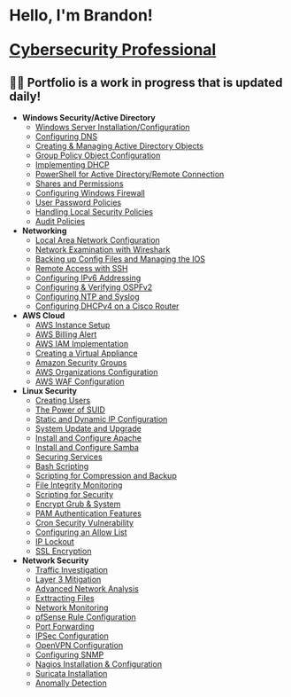 <h1>Hello, I'm Brandon! 
  
  
  <a href="https://www.linkedin.com/in/brandon-kinal-463a8b219/">Cybersecurity Professional</a>
<h2>👨‍💻 Portfolio is a work in progress that is updated daily!</h2>

- <b>Windows Security/Active Directory</b>
  - [Windows Server Installation/Configuration](https://github.com/bekinal/Windows-Server-Installation-Configuration/blob/main/README.md)
  - [Configuring DNS](https://github.com/bekinal/Configuring-DNS/blob/main/README.md)
  - [Creating & Managing Active Directory Objects](https://github.com/bekinal/Creating-and-Managing-AD-Objects/blob/main/README.md)
  - [Group Policy Object Configuration](https://github.com/bekinal/Group-Policy-Object-Configuration/blob/main/README.md)
  - [Implementing DHCP](https://github.com/bekinal/Implementing-DHCP/blob/main/README.md)
  - [PowerShell for Active Directory/Remote Connection](https://github.com/bekinal/PowerShell-for-Active-Directory/blob/main/README.md)
  - [Shares and Permissions](https://github.com/bekinal/Shares-and-Permissions/blob/main/README.md)
  - [Configuring Windows Firewall](https://github.com/bekinal/Configuring-Windows-Firewall/blob/main/README.md)
  - [User Password Policies](https://github.com/bekinal/User-Password-Policies)
  - [Handling Local Security Policies](https://github.com/bekinal/User-Password-Policies/blob/main/README.md)
  - [Audit Policies](https://github.com/bekinal/Audit-Policies)
- <b>Networking</b>
  - [Local Area Network Configuration](https://github.com/bekinal/Local-Area-Network-Configuration/blob/main/README.md)
  - [Network Examination with Wireshark](https://github.com/bekinal/Network-Examination-with-Wireshark/blob/main/README.md)
  - [Backing up Config Files and Managing the IOS](https://github.com/bekinal/Backing-Up-Config-Files-and-Managing-the-IOS/blob/main/README.md)
  - [Remote Access with SSH](https://github.com/bekinal/Remote-Access-with-SSH/blob/main/README.md)
  - [Configuring IPv6 Addressing](https://github.com/bekinal/Configuring-IPv6-Addressing-/blob/main/README.md)
  - [Configuring & Verifying OSPFv2](https://github.com/bekinal/Configuring-and-Verifying-OSPFv2/blob/main/README.md)
  - [Configuring NTP and Syslog](https://github.com/bekinal/Configuring-NTP-and-Syslog/blob/main/README.md)
  - [Configuring DHCPv4 on a Cisco Router](https://github.com/bekinal/Configuring-DHCPv4-on-a-Cisco-Router/blob/main/README.md)
- <b>AWS Cloud</b>
  - [AWS Instance Setup](https://github.com/bekinal/AWS-Instance-Setup/blob/main/README.md)
  - [AWS Billing Alert](https://github.com/bekinal/AWS-Billing-Alert/blob/main/README.md)
  - [AWS IAM Implementation](https://github.com/bekinal/AWS-IAM-Implementation/blob/main/README.md)
  - [Creating a Virtual Appliance](https://github.com/bekinal/Creating-a-Virtual-Appliance/blob/main/README.md)
  - [Amazon Security Groups](https://github.com/bekinal/Amazon-Security-Groups/blob/main/README.md)
  - [AWS Organizations Configuration](https://github.com/bekinal/AWS-Organizations-Configuration/blob/main/README.md)
  - [AWS WAF Configuration](https://github.com/bekinal/AWS-WAF-Configuration/blob/main/README.md)
- <b>Linux Security</b>
  - [Creating Users](https://github.com/bekinal/Creating-Users/blob/main/README.md)
  - [The Power of SUID](https://github.com/bekinal/The-Power-of-SUID/blob/main/README.md)
  - [Static and Dynamic IP Configuration](https://github.com/bekinal/Static-and-Dynamic-IP-Configuration/blob/main/README.md)
  - [System Update and Upgrade](https://github.com/bekinal/System-Update-and-Upgrade/blob/main/README.md)
  - [Install and Configure Apache](https://github.com/bekinal/Install-and-Configure-Apache/blob/main/README.md)
  - [Install and Configure Samba](https://github.com/bekinal/Install-and-Configure-Samba/blob/main/README.md)
  - [Securing Services](https://github.com/bekinal/Securing-Services/blob/main/README.md)
  - [Bash Scripting](https://github.com/bekinal/Bash-Scripting)
  - [Scripting for Compression and Backup](https://github.com/bekinal/Scripting-for-Compression-and-Backup)
  - [File Integrity Monitoring](https://github.com/bekinal/File-Integrity-Monitoring/blob/main/README.md)
  - [Scripting for Security](https://github.com/bekinal/Scripting-for-Security/blob/main/README.md)
  - [Encrypt Grub & System](https://github.com/bekinal/Encrypt-Grub-System/blob/main/README.md)
  - [PAM Authentication Features]()
  - [Cron Security Vulnerability]()
  - [Configuring an Allow List]()
  - [IP Lockout]()
  - [SSL Encryption]()
- <b>Network Security</b>
  - [Traffic Investigation]()
  - [Layer 3 Mitigation]()
  - [Advanced Network Analysis]()
  - [Exttracting Files]()
  - [Network Monitoring]()
  - [pfSense Rule Configuration]()
  - [Port Forwarding]()
  - [IPSec Configuration]()
  - [OpenVPN Configuration]()
  - [Configuring SNMP]()
  - [Nagios Installation & Configuration]()
  - [Suricata Installation]()
  - [Anomally Detection]()
  
<!--

Here are some ideas to get you started:

- 🔭 I’m currently working on ...
- 🌱 I’m currently learning ...
- 👯 I’m looking to collaborate on ...
- 🤔 I’m looking for help with ...
- 💬 Ask me about ...
- 📫 How to reach me: ...
- 😄 Pronouns: ...
- ⚡ Fun fact: ...
-->

